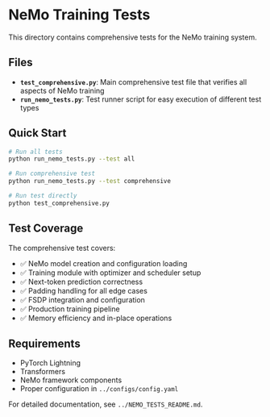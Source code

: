 # NeMo Training Tests

This directory contains comprehensive tests for the NeMo training system.

## Files

- **`test_comprehensive.py`**: Main comprehensive test file that verifies all aspects of NeMo training
- **`run_nemo_tests.py`**: Test runner script for easy execution of different test types

## Quick Start

```bash
# Run all tests
python run_nemo_tests.py --test all

# Run comprehensive test
python run_nemo_tests.py --test comprehensive

# Run test directly
python test_comprehensive.py
```

## Test Coverage

The comprehensive test covers:
- ✅ NeMo model creation and configuration loading
- ✅ Training module with optimizer and scheduler setup
- ✅ Next-token prediction correctness
- ✅ Padding handling for all edge cases
- ✅ FSDP integration and configuration
- ✅ Production training pipeline
- ✅ Memory efficiency and in-place operations

## Requirements

- PyTorch Lightning
- Transformers
- NeMo framework components
- Proper configuration in `../configs/config.yaml`

For detailed documentation, see `../NEMO_TESTS_README.md`.
